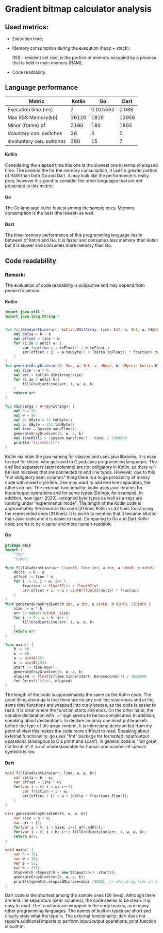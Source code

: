 # Gradient bitmap calculator analysis

## Used metrics:

* Execution time;

* Memory consumption during the execution (heap + stack);

  RSS - resident set size,  is the portion of memory occupied by a process that is held in main memory (RAM);

* Code readability.

## Language performance


| Metric                    | Kotlin | Go       | Dart  |
| ------------------------- | ------ | -------- | ----- |
| Execution time (ms)       | 7      | 0.015562 | 0.088 |
| Max RSS Memory(kb)        | 36120  | 1816     | 13056 |
| Minor (frame) pf          | 3190   | 190      | 1803  |
| Voluntary con. switches   | 26     | 3        | 0     |
| Involuntary con. switches | 360    | 15       | 7     |

#### Kotlin

Considering the elapsed time this one is the slowest one in terms of elapsed time. The same is the for the memory consumption, it uses a greater portion of RAM than both Go and Dart. it may look like the performance is really poor, however it is good to consider the other languages that are not presented in this metric.

#### Go

The Go language is the fastest among the sample ones. Memory consumption is the best (the lowest) as well. 

#### Dart

The time-memory performance of this programming language lies in between of Kotlin and Go. It is faster and consumes less memory than Kotlin but it is slower and consumes more memory than Go.

## Code readability

### Remark: 

The evaluation of code readability is subjective and may depend from person to person.

#### Kotlin

```kotlin
import java.util.*
import java.lang.String.*


fun fillGradientLine(arr: kotlin.UIntArray, line: Int, w: Int, a: UByte, b: UByte): Unit {
    val delta = b - a
    val offset = line * w
    for (i in 0 until w) {
        var fraction = i.toFloat() / w.toFloat()
        arr[offset + i] = a.toUByte() + (delta.toFloat() * fraction).toUInt()
    }
}
fun generateGrayGradient(h: Int, w: Int, a: UByte, b: UByte): kotlin.UIntArray{
    val size = w * h
    val arr = kotlin.UIntArray(size)
    for (i in 0 until h){
        fillGradientLine(arr, i, w, a, b)
    }
    return arr
}

fun main(args : Array<String>) {
    val h = 50
    val w = 50
    val a: UByte = 55.toUByte()
    val b: UByte = 233.toUByte()
    val time = System.nanoTime();
    generateGrayGradient(h, w, a, b)
    val timeMilli = (System.nanoTime() - time) / 1000000
    println("$timeMilli")
}
```

Kotlin maintain the java naming for classes and uses java libraries. It is easy to read for those,
who get used to C and Java programming languages. The end line separators (semi columns) are
not obligatory in Kotlin, so there will be less mistakes that are connected to end line typos.
However, due to this "not obligatory semi columns" thing there is a huge probability of messy
code with mixed style line. One may want to add end line separators, the others do not.
The external functionality: kotlin uses java libraries for input/output operations and for some
types (Strings, for example). In addition, now (april 2020), unsigned byte types as well as arrays
are running under "experimental mode".
The length of the Kotlin code is approximately the same as Go code (31 lines Kotlin vs 32 lines Go)
among the represented ones (31 lines). It is worth to mention that it became shorter than Java
code and it is easier to read. Comparing to Go and Dart Kotlin code seems to be cleaner and
more human-readable.

#### Go 

```go
package main
import (
	"fmt"
	"time")

func fillGradientLine(arr []uint8, line int, w int, a uint8, b uint8) {
	delta := b - a
	offset := line * w
	for i := 0; i < w; i++ {
		fraction := float32(i) / float32(w)
		arr[offset + i] = a + uint8(float32(delta) * fraction)
	}
}
func generateGrayGradient(h int, w int, a uint8, b uint8) []uint8 {
	size := w * h
	arr := make([]uint8, size)
	for i := 0 ; i < h; i++ {
		fillGradientLine(arr, i, w, a, b)
	}
	return arr
}

func main() {
	h := 50
	w := 50
	a := uint8(55)
	b := uint8(233)
	start := time.Now()
	generateGrayGradient(h, w, a, b)
	elapsed := float32(time.Since(start).Nanoseconds()) / 1000000	
	fmt.Printf("%f\n", elapsed)
}
```

The length of the code is approximately the same as the Kotlin code. The good thing about go is
that there are no any end line separators and at the same time functions are wrapped into curly
braces, so the code is easier to read. It is clear where the function starts and ends. On the other
hand, the variable declaration with ':=' sign seems to be too complicated. In addition, speaking
about declarations: to declare an array one must put brackets before the type of the array
content. It is interesting decision but from my point of view this makes the code more difficult to
read. Speaking about external functionality: go uses "fmt" package for formatted input/output
operations (analogous to C's printf and scanf).
In general code is "not great, not terrible". It is not understandable for human and number of
special symbols is low.

#### Dart

```dart
void fillGradientLine(arr, line, w, a, b){
  	var delta = b - a;
	var offset = line * w;
	for(var i = 0; i < w; i++){
		var fraction = i / w;
		arr[offset + i] = a + (delta * fraction).floor();
	}
}

List generateGrayGradient(h, w, a, b){
  	var size = h * w;
  	var arr = [];
  	for(var i = 0; i < size; i++) arr.add(0);
  	for(var i = 0; i < h; i++) fillGradientLine(arr, i, w, a, b);
  	return arr;
}

void main() {
 	var h = 10;
	var w = 10;
    var a = 55;
	var b = 233;
	Stopwatch stopwatch = new Stopwatch()..start();
  	generateGrayGradient(h, w, a, b);
 	print(stopwatch.elapsedMicroseconds /1000); // executing time in milliseconds
}
```

Dart code is the shortest among the sample ones (26 lines). Although there are end line
separators (semi columns), the code seems to be clean. It is easy to read. The functions are
wrapped in the curly braces, as in many other programming languages. The names of built-in
types are short and clearly state what the type is. The external functionality: dart does not
require additional imports to perform input/output operations, print function is built-in.

